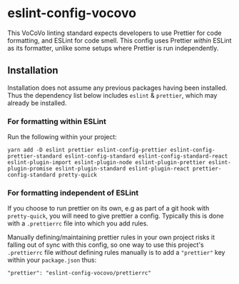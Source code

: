 # eslint-config-vocovo

This VoCoVo linting standard expects developers to use Prettier for code formatting, and ESLint for code smell. This config uses Prettier _within_ ESLint as its formatter, unlike some setups where Prettier is run independently.

## Installation

Installation does not assume any previous packages having been installed. Thus the dependency list below includes `eslint` & `prettier`, which may already be installed.

### For formatting within ESLint

Run the following within your project:

`yarn add -D eslint prettier eslint-config-prettier eslint-config-prettier-standard eslint-config-standard eslint-config-standard-react eslint-plugin-import eslint-plugin-node eslint-plugin-prettier eslint-plugin-promise eslint-plugin-standard eslint-plugin-react prettier-config-standard pretty-quick`

### For formatting independent of ESLint

If you choose to run prettier on its own, e.g as part of a git hook with `pretty-quick`, you will need to give prettier a config. Typically this is done with a `.prettierrc` file into which you add rules.

Manually defining/maintaining prettier rules in your own project risks it falling out of sync with this config, so one way to use this project's `.prettierrc` file _without_ defining rules manually is to add a `"prettier"` key within your `package.json` thus:

```
"prettier": "eslint-config-vocovo/prettierrc"
```
